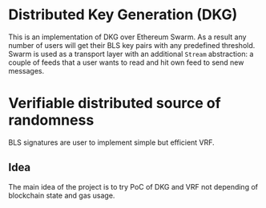 # Distributed Key Generation (DKG) 

This is an implementation of DKG over Ethereum Swarm. As a result any number of users will get their BLS key pairs with any predefined threshold.
Swarm is used as a transport layer with an additional `Stream` abstraction: a couple of feeds that a user wants to read and hit own feed to send new messages.

# Verifiable distributed source of randomness
BLS signatures are user to implement simple but efficient VRF.

## Idea
The main idea of the project is to try PoC of DKG and VRF not depending of blockchain state and gas usage.